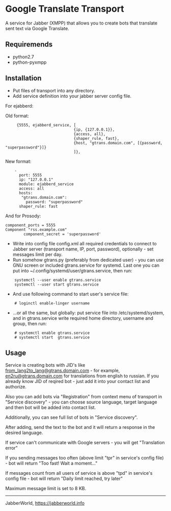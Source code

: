 # Google Translate Transport

A service for Jabber (XMPP) that allows you to create bots that translate sent text via Google Translate.

## Requiremends

* python2.7
* python-pyxmpp

## Installation

* Put files of transport into any directory.
* Add service definition into your jabber server config file.

For ejabberd:

Old format:
```
     {5555, ejabberd_service, [
                              {ip, {127.0.0.1}},
                              {access, all},
                              {shaper_rule, fast},
                              {host, "gtrans.domain.com", [{password, "superpassword"}]}
                              ]},
```
New format:
```
    -
      port: 5555
      ip: "127.0.0.1"
      module: ejabberd_service
      access: all
      hosts:
       "gtrans.domain.com":
         password: "superpassword"
      shaper_rule: fast
```

And for Prosody:
```
component_ports = 5555
Component "rss.example.com"
        component_secret = 'superpassword'
```

* Write into config file config.xml all required credentials to connect to Jabber server (transport name, IP, port, password), optionally - set messages limit per day.
* Run somehow gtrans.py (preferably from dedicated user) - you can use GNU screen or included gtrans.service for systemd. Last one you can put into ~/.config/systemd/user/gtrans.service, then run:
```
    systemctl --user enable gtrans.service
    systemctl --user start gtrans.service
```
* And use following command to start user's service file:
```
    # loginctl enable-linger username
```
* ...or all the same, but globally: put service file into /etc/systemd/system, and in gtrans.service write required home directory, username and group, then run:
```
    # systemctl enable gtrans.service
    # systemctl start  gtrans.service
```

## Usage

Service is creating bots with JID's like from_lang2to_lang@gtrans.domain.com - for example, en2ru@gtrans.domain.com for translations from english to russian. If you already know JID of reqired bot - just add it into your contact list and authorize.

Also you can add bots via "Registration" from context menu of transport in "Service discovery" - you can choose source language, target language and then bot will be added into contact list.

Additionally, you can see full list of bots in "Service discovery".

After adding, send the text to the bot and it will return a response in the desired language.

If service can't communicate with Google servers - you will get "Translation error"

If you sending messages too often (above limit "tpr" in service's config file) - bot will return "Too fast! Wait a moment..."

If messages count from all users of service is above "tpd" in service's config file - bot will return "Daily limit reached, try later"

Maximum message limit is set to 8 KB.

----

JabberWorld, https://jabberworld.info

